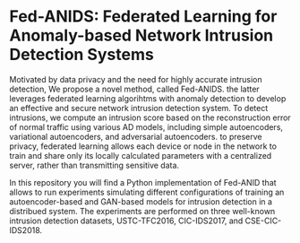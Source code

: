 # Fed-ANIDS: Federated Learning for Anomaly-based Network Intrusion Detection Systems
Motivated by data privacy and the need for highly accurate intrusion detection, We propose a novel method, called Fed-ANIDS. the latter leverages federated learning algorihtms with anomaly detection to develop an effective and secure network intrusion detection system. To detect intrusions, we compute an intrusion score based on the reconstruction error of normal traffic using various AD models, including simple autoencoders, variational autoencoders, and adversarial autoencoders.  to preserve privacy, federated learning allows each device or node in the network to train and share only its locally calculated parameters with a centralized server, rather than transmitting sensitive data. 

In this repository you will find a Python implementation of Fed-ANID that allows to run experiments simulating different configurations of training an autoencoder-based and GAN-based models for intrusion detection in a distribued system. The experiments are performed on three well-known intrusion detection datasets, USTC-TFC2016, CIC-IDS2017, and CSE-CIC-IDS2018.
